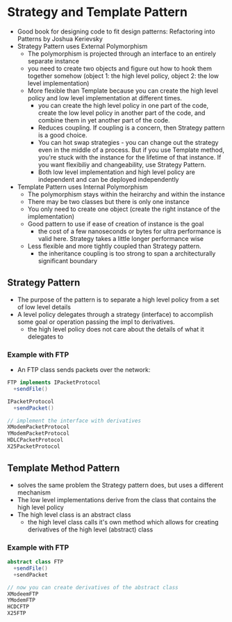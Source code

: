 # Strategy and Template Pattern

- Good book for designing code to fit design patterns: Refactoring into Patterns by Joshua Kerievsky
- Strategy Pattern uses External Polymorphism
  - The polymorphism is projected through an interface to an entirely separate instance
  - you need to create two objects and figure out how to hook them together somehow (object 1: the high level policy, object 2: the low level implementation)
  - More flexible than Template because you can create the high level policy and low level implementation at different times.
    - you can create the high level policy in one part of the code, create the low level policy in another part of the code, and combine them in yet another part of the code.
    - Reduces coupling. If coupling is a concern, then Strategy pattern is a good choice.
    - You can hot swap strategies - you can change out the strategy even in the middle of a process. But if you use Template method, you're stuck with the instance for the lifetime of that instance. If you want flexibiliy and changeability, use Strategy Pattern.
    - Both low level implementation and high level policy are independent and can be deployed independently
- Template Pattern uses Internal Polymorphism
  - The polymorphism stays within the heirarchy and within the instance
  - There may be two classes but there is only one instance
  - You only need to create one object (create the right instance of the implementation)
  - Good pattern to use if ease of creation of instance is the goal
    - the cost of a few nanoseconds or bytes for ultra performance is valid here. Strategy takes a little longer performance wise
  - Less flexible and more tightly coupled than Strategy pattern.
    - the inheritance coupling is too strong to span a architecturally significant boundary

## Strategy Pattern

- The purpose of the pattern is to separate a high level policy from a set of low level details
- A level policy delegates through a strategy (interface) to accomplish some goal or operation passing the impl to derivatives.
  - the high level policy does not care about the details of what it delegates to

### Example with FTP

- An FTP class sends packets over the network:

```java
FTP implements IPacketProtocol
  +sendFile()

IPacketProtocol
  +sendPacket()

// implement the interface with derivatives
XModemPacketProtocol
YModemPacketProtocol
HDLCPacketProtocol
X25PacketProtocol
```

## Template Method Pattern

- solves the same problem the Strategy pattern does, but uses a different mechanism
- The low level implementations derive from the class that contains the high level policy
- The high level class is an abstract class
  - the high level class calls it's own method which allows for creating derivatives of the high level (abstract) class

### Example with FTP

```java
abstract class FTP
  +sendFile()
  +sendPacket

// now you can create derivatives of the abstract class
XModeemFTP
YModemFTP
HCDCFTP
X25FTP
```
